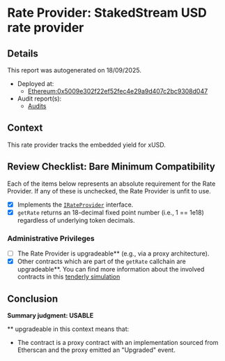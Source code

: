 
# Rate Provider: StakedStream USD rate provider

## Details
This report was autogenerated on 18/09/2025.

- Deployed at:
    - [Ethereum:0x5009e302f22ef52fec4e29a9d407c2bc9308d047](https://etherscan.io/address/0x5009e302f22ef52fec4e29a9d407c2bc9308d047)
- Audit report(s):
    - [Audits](https://docs.streamprotocol.money/resources/audit-report)

## Context
This rate provider tracks the embedded yield for xUSD.

## Review Checklist: Bare Minimum Compatibility
Each of the items below represents an absolute requirement for the Rate Provider. If any of these is unchecked, the Rate Provider is unfit to use.

- [x] Implements the [`IRateProvider`](https://github.com/balancer/balancer-v2-monorepo/blob/bc3b3fee6e13e01d2efe610ed8118fdb74dfc1f2/pkg/interfaces/contracts/pool-utils/IRateProvider.sol) interface.
- [x] `getRate` returns an 18-decimal fixed point number (i.e., 1 == 1e18) regardless of underlying token decimals.

### Administrative Privileges
- [ ] The Rate Provider is upgradeable** (e.g., via a proxy architecture).
- [x] Other contracts which are part of the `getRate` callchain are upgradeable**. You can find more information
   about the involved contracts in this [tenderly simulation](https://www.tdly.co/shared/simulation/105fdf74-b6d5-4648-b744-977727cd78f7)

## Conclusion
**Summary judgment: USABLE**

** upgradeable in this context means that:
- The contract is a proxy contract with an implementation sourced from Etherscan and the proxy emitted an "Upgraded" event.
    
